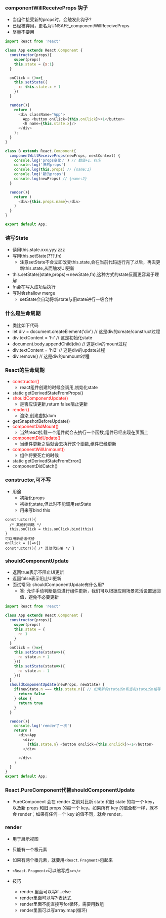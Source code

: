 ### componentWillReceiveProps 钩子
- 当组件接受新的props时，会触发此钩子?
- 已经被弃用，更名为UNSAFE_componentWillReceiveProps
- 尽量不要用
```javascript
import React from 'react'

class App extends React.Component {
  constructor(props){
    super(props)
    this.state = {x:1}
  }

  onClick = ()=>{
    this.setState({
      x: this.state.x + 1
    })
  }

  render(){
    return (
      <div className="App">
        App <button onClick={this.onClick}>+1</button>
        <B name={this.state.x}/>
      </div>
    );
  }
}

class B extends React.Component{
  componentWillReceiveProps(newProps, nextContext) {
    console.log('props变化了') // 数值+1，打印
    console.log('旧的props')
    console.log(this.props) // {name:1}
    console.log('新的props')
    console.log(newProps) // {name:2}
  }

  render(){
    return (
      <div>{this.props.name}</div>
    )
  }
}

export default App;

```

### 读写State
- 读用this.state.xxx.yyy.zzz
- 写用this.setState(???,fn)
  - 注意setState不会立即改变this.state,会在当前代码运行完了以后，再去更新this.state,从而触发UI更新
- this.setState((state,props)=>newState,fn),这种方式的state反而更容易于理解
- fn会在写入成功后执行
- 写时会shallow merge
  - setState会自动将新state与旧state进行一级合并


### 什么是生命周期
- 类比如下代码
- let div = document.createElement('div') // 这是div的create/construct过程
- div.textContent = 'hi' // 这是初始化state
- document.body.appendChild(div) // 这是div的mount过程
- div.textContent = 'hi2' // 这是div的update过程
- div.remove() // 这是div的unmount过程


### React的生命周期
- <font color='red'>constructor()</font>
  - react组件创建的时候会调用,初始化state
- static getDerivedStateFromProps()
- <font color='red'>shouldComponentUpdate()</font>
  - 是否应该更新,return false阻止更新
- <font color='red'>render()</font>
  - 渲染,创建虚拟dom
- getSnapshotBeforeUpdate()
- <font color='red'>componentDidMount()</font>
  - 当然react挂载一个组件就会去执行一个函数,组件已经出现在页面上
- <font color='red'>componentDidUpdate()</font>
  - 当组件更新之后就会去执行这个函数,组件已经更新
- <font color='red'>componentWillUnmount()</font>
  - 组件将要死亡的时候
- static getDerivedStateFromError()
- componentDidCatch()

### constructor,可不写
- 用途
  - 初始化props
  - 初始化state,但此时不能调用setState
  - 用来写bind this
```
constructor(){
  /* 其他代码略 */
  this.onClick = this.onClick.bind(this)
}
可以用新语法代替
onClick = ()=>{}
constructor(){ /* 其他代码略 */ }
```
  
### shouldComponentUpdate
  - 返回true表示不阻止UI更新  
  - 返回false表示阻止UI更新
  - 面试常问: shouldComponentUpdate有什么用?
    - 答: 允许手动判断是否进行组件更新，我们可以根据应用场景灵活设置返回值，避免不必要更新
```javascript
import React from 'react'

class App extends React.Component {
  constructor(props){
    super(props)
    this.state = {
      n: 1
    }
  }
  onClick = ()=>{
    this.setState(state=>({
      n: state.n + 1
    }))
    this.setState(state=>({
      n: state.n - 1
    }))
  }
  shouldComponentUpdate(newProps, newState) {
    if(newState.n === this.state.n){ // 如果新的state的n和当前state的n相等，则不变
      return false
    } else {
      return true
    }
  }

  render(){
    console.log('render了一次')
    return (
      <div>App
        <div>
          {this.state.n} <button onClick={this.onClick}>+1</button>
        </div>

      </div>
    )
  }
}
export default App;
```
### React.PureComponent代替shouldComponentUpdate
- PureComponent 会在 render 之前对比新 state 和旧 state 的每一个 key，以及新 props 和旧 props 的每一个 key。如果所有 key 的值全都一样，就不会 render；如果有任何一个 key 的值不同，就会 render。

### render
- 用于展示视图
- 只能有一个根元素
- 如果有两个根元素，就要用```<React.Fragment>```包起来
- ```<React.Fragment>```可以缩写成```<></>```

- 技巧
  - render 里面可以写if...else
  - render里面可以写?:表达式
  - render里面不能直接写for循环，需要用数组
  - render里面可以写array.map(循环)
